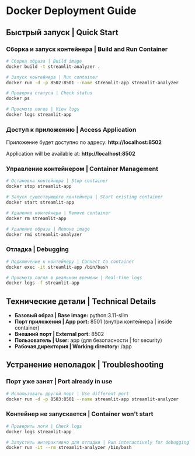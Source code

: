 # Docker Deployment Guide

## Быстрый запуск | Quick Start

### Сборка и запуск контейнера | Build and Run Container

```bash
# Сборка образа | Build image
docker build -t streamlit-analyzer .

# Запуск контейнера | Run container
docker run -d -p 8502:8501 --name streamlit-app streamlit-analyzer

# Проверка статуса | Check status
docker ps

# Просмотр логов | View logs
docker logs streamlit-app
```

### Доступ к приложению | Access Application

Приложение будет доступно по адресу: **http://localhost:8502**

Application will be available at: **http://localhost:8502**


### Управление контейнером | Container Management

```bash
# Остановка контейнера | Stop container
docker stop streamlit-app

# Запуск существующего контейнера | Start existing container
docker start streamlit-app

# Удаление контейнера | Remove container
docker rm streamlit-app

# Удаление образа | Remove image
docker rmi streamlit-analyzer
```

### Отладка | Debugging

```bash
# Подключение к контейнеру | Connect to container
docker exec -it streamlit-app /bin/bash

# Просмотр логов в реальном времени | Real-time logs
docker logs -f streamlit-app
```

## Технические детали | Technical Details

- **Базовый образ | Base image:** python:3.11-slim
- **Порт приложения | App port:** 8501 (внутри контейнера | inside container)
- **Внешний порт | External port:** 8502
- **Пользователь | User:** app (для безопасности | for security)
- **Рабочая директория | Working directory:** /app

## Устранение неполадок | Troubleshooting

### Порт уже занят | Port already in use
```bash
# Использовать другой порт | Use different port
docker run -d -p 8503:8501 --name streamlit-app streamlit-analyzer
```

### Контейнер не запускается | Container won't start
```bash
# Проверить логи | Check logs
docker logs streamlit-app

# Запустить интерактивно для отладки | Run interactively for debugging
docker run -it --rm streamlit-analyzer /bin/bash
```